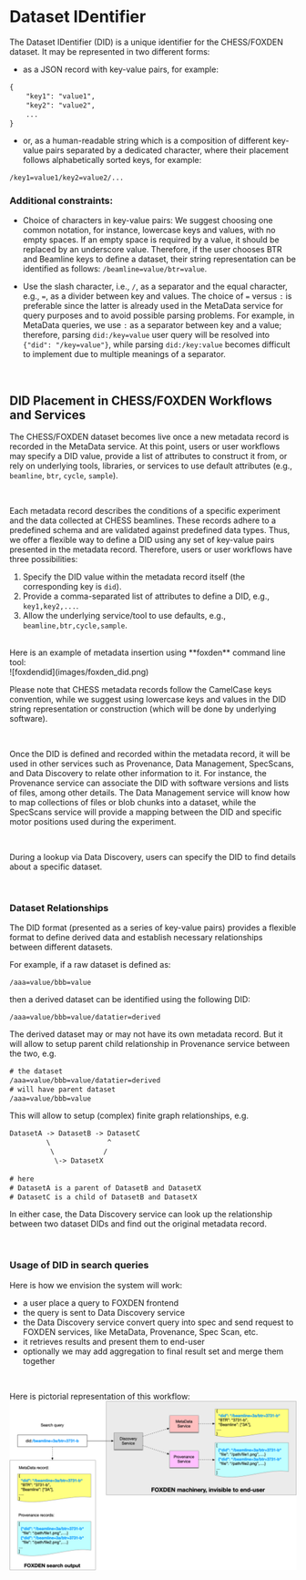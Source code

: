 # Dataset IDentifier
The Dataset IDentifier (DID) is a unique identifier for the CHESS/FOXDEN
dataset. It may be represented in two different forms:

- as a JSON record with key-value pairs, for example:
```
{
    "key1": "value1",
    "key2": "value2",
    ...
}
```


- or, as a human-readable string which is a composition of different key-value
  pairs separated by a dedicated character, where their placement follows
  alphabetically sorted keys, for example:
```
/key1=value1/key2=value2/...
```

### Additional constraints:
- Choice of characters in key-value pairs: We suggest choosing one common
  notation, for instance, lowercase keys and values, with no empty spaces. If
  an empty space is required by a value, it should be replaced by an underscore
  value. Therefore, if the user chooses BTR and Beamline keys to define a
  dataset, their string representation can be identified as follows:
  `/beamline=value/btr=value`.

- Use the slash character, i.e., `/`, as a separator and the equal character,
  e.g., `=`, as a divider between key and values. The choice of `=` versus `:`
  is preferable since the latter is already used in the MetaData service for
  query purposes and to avoid possible parsing problems. For example, in
  MetaData queries, we use `:` as a separator between key and a value;
  therefore, parsing `did:/key=value` user query will be resolved into `{"did":
  "/key=value"}`, while parsing `did:/key:value` becomes difficult to implement
  due to multiple meanings of a separator.

<br/>

## DID Placement in CHESS/FOXDEN Workflows and Services

The CHESS/FOXDEN dataset becomes live once a new metadata record is recorded in
the MetaData service. At this point, users or user workflows may specify a DID
value, provide a list of attributes to construct it from, or rely on underlying
tools, libraries, or services to use default attributes (e.g., `beamline`,
`btr`, `cycle`, `sample`).

<br/>

Each metadata record describes the conditions of a specific experiment and the
data collected at CHESS beamlines. These records adhere to a predefined schema
and are validated against predefined data types. Thus, we offer a flexible way
to define a DID using any set of key-value pairs presented in the metadata
record. Therefore, users or user workflows have three possibilities:

1. Specify the DID value within the metadata record itself (the corresponding key is `did`).
2. Provide a comma-separated list of attributes to define a DID, e.g., `key1,key2,...`.
3. Allow the underlying service/tool to use defaults, e.g., `beamline,btr,cycle,sample`.

<br/>
Here is an example of metadata insertion using **foxden** command line tool:
<br/>
![foxdendid](images/foxden_did.png)

<br/>

Please note that CHESS metadata records follow the CamelCase keys convention,
while we suggest using lowercase keys and values in the DID string
representation or construction (which will be done by underlying software).

<br/>

Once the DID is defined and recorded within the metadata record, it will be
used in other services such as Provenance, Data Management, SpecScans, and Data
Discovery to relate other information to it. For instance, the Provenance
service can associate the DID with software versions and lists of files, among
other details. The Data Management service will know how to map collections of
files or blob chunks into a dataset, while the SpecScans service will provide a
mapping between the DID and specific motor positions used during the
experiment.

<br/>

During a lookup via Data Discovery, users can specify the DID to find details
about a specific dataset.

<br/>

### Dataset Relationships

The DID format (presented as a series of key-value pairs) provides a flexible
format to define derived data and establish necessary relationships between
different datasets.

For example, if a raw dataset is defined as:

```
/aaa=value/bbb=value
```
then a derived dataset can be identified using the following DID:

```
/aaa=value/bbb=value/datatier=derived
```

The derived dataset may or may not have its own metadata record. But it will
allow to setup parent child relationship in Provenance service between the two,
e.g.

```
# the dataset
/aaa=value/bbb=value/datatier=derived
# will have parent dataset
/aaa=value/bbb=value
```

This will allow to setup (complex) finite graph relationships, e.g.
```
DatasetA -> DatasetB -> DatasetC
         \              ^
          \            /
           \-> DatasetX

# here
# DatasetA is a parent of DatasetB and DatasetX
# DatasetC is a child of DatasetB and DatasetX
```


In either case, the Data Discovery service can look up the relationship between
two dataset DIDs and find out the original metadata record.

<br/>

### Usage of DID in search queries
Here is how we envision the system will work:
- a user place a query to FOXDEN frontend
- the query is sent to Data Discovery service
- the Data Discovery service convert query into spec and send request to FOXDEN
  services, like MetaData, Provenance, Spec Scan, etc.
- it retrieves results and present them to end-user
- optionally we may add aggregation to final result set and merge them together

<br/>

Here is pictorial representation of this workflow:
![foxdendidsearch](images/foxden_did_search.png)
